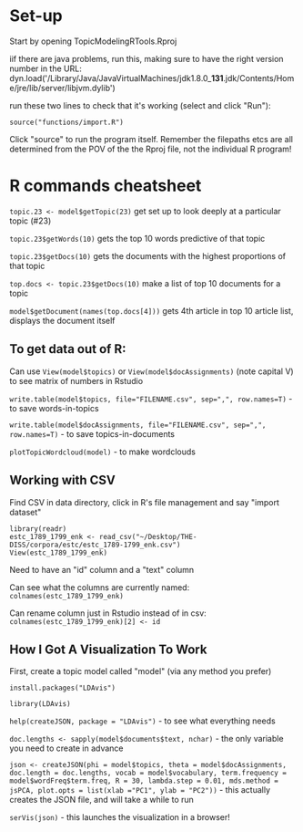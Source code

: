# Set-up

Start by opening TopicModelingRTools.Rproj

iif there are java problems, run this, making sure to have the right version number in the URL:
dyn.load('/Library/Java/JavaVirtualMachines/jdk1.8.0_**131**.jdk/Contents/Home/jre/lib/server/libjvm.dylib')

run these two lines to check that it's working (select and click "Run"):
```source("functions/lda.R")
source("functions/import.R")
```

Click "source" to run the program itself. Remember the filepaths etcs are all determined from the POV of the the Rproj file, not the individual R program!

# R commands cheatsheet

```topic.23 <- model$getTopic(23)```
get set up to look deeply at a particular topic (#23)

```topic.23$getWords(10)```
gets the top 10 words predictive of that topic

```topic.23$getDocs(10)```
gets the documents with the highest proportions of that topic

```top.docs <- topic.23$getDocs(10)```
make a list of top 10 documents for a topic

`model$getDocument(names(top.docs[4]))` gets 4th article in top 10 article list, displays the document itself

## To get data out of R:

Can use `View(model$topics)` or `View(model$docAssignments)` (note capital V) to see matrix of numbers in Rstudio

`write.table(model$topics, file="FILENAME.csv", sep=",", row.names=T)` - to save words-in-topics

`write.table(model$docAssignments, file="FILENAME.csv", sep=",", row.names=T)` - to save topics-in-documents

`plotTopicWordcloud(model)` - to make wordclouds

## Working with CSV

Find CSV in data directory, click in R's file management and say "import dataset"

```
library(readr)
estc_1789_1799_enk <- read_csv("~/Desktop/THE-DISS/corpora/estc/estc_1789-1799_enk.csv")
View(estc_1789_1799_enk)
```

Need to have an "id" column and a "text" column

Can see what the columns are currently named: ```colnames(estc_1789_1799_enk)```

Can rename column just in Rstudio instead of in csv: ```colnames(estc_1789_1799_enk)[2] <- id```

## How I Got A Visualization To Work

First, create a topic model called "model" (via any method you prefer)

`install.packages("LDAvis")`

`library(LDAvis)`

`help(createJSON, package = "LDAvis")` - to see what everything needs

`doc.lengths <- sapply(model$documents$text, nchar)` -  the only variable you need to create in advance

`json <- createJSON(phi = model$topics, theta = model$docAssignments, doc.length = doc.lengths, vocab = model$vocabulary, term.frequency = model$wordFreq$term.freq, R = 30, lambda.step = 0.01, mds.method = jsPCA, plot.opts = list(xlab ="PC1", ylab = "PC2"))` - this actually creates the JSON file, and will take a while to run

`serVis(json)` - this launches the visualization in a browser!